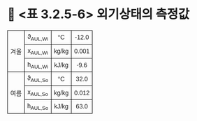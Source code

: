 # 🔹 <표 3.2.5-6> 외기상태의 측정값

<!DOCTYPE html>
<html lang="ko">
<head>
  <meta charset="UTF-8">
  <title>AUL 조건별 상태점</title>
  <style>
    table {
      border-collapse: collapse;
      width: 60%;
      font-family: "Malgun Gothic", sans-serif;
      font-size: 14px;
      text-align: center;
    }
    th, td {
      border: 1px solid black;
      padding: 6px;
    }
  </style>
</head>
<body>
  <table>
    <tr>
      <td rowspan="3">겨울</td>
      <td>ϑ<sub>AUL,Wi</sub></td><td>°C</td><td>-12.0</td>
    </tr>
    <tr>
      <td>x<sub>AUL,Wi</sub></td><td>kg/kg</td><td>0.001</td>
    </tr>
    <tr>
      <td>h<sub>AUL,Wi</sub></td><td>kJ/kg</td><td>-9.6</td>
    </tr>
    <tr>
      <td rowspan="3">여름</td>
      <td>ϑ<sub>AUL,So</sub></td><td>°C</td><td>32.0</td>
    </tr>
    <tr>
      <td>x<sub>AUL,So</sub></td><td>kg/kg</td><td>0.012</td>
    </tr>
    <tr>
      <td>h<sub>AUL,So</sub></td><td>kJ/kg</td><td>63.0</td>
    </tr>
  </table>
</body>
</html>
